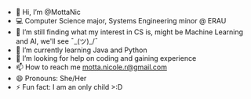 - 👋 Hi, I’m @MottaNic
- 💻 Computer Science major, Systems Engineering minor @ ERAU
- 👀 I’m still finding what my interest in CS is, might be Machine Learning and AI, we'll see ¯\_(ツ)_/¯
- 🌱 I’m currently learning Java and Python
- 💞️ I’m looking for help on coding and gaining experience
- 📫 How to reach me motta.nicole.r@gmail.com
- 😄 Pronouns: She/Her
- ⚡ Fun fact: I am an only child >:D

<!---
MottaNic/MottaNic is a ✨ special ✨ repository because its `README.md` (this file) appears on your GitHub profile.
You can click the Preview link to take a look at your changes.
--->
